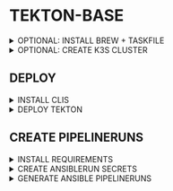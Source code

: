 # TEKTON-BASE

<details><summary>OPTIONAL: INSTALL BREW + TASKFILE</summary>

```bash
# BREW
NONINTERACTIVE=1
/bin/bash -c "$(curl -fsSL https://raw.githubusercontent.com/Homebrew/install/HEAD/install.sh)"

echo >> ${HOME}/.bashrc
echo 'eval "$(/home/linuxbrew/.linuxbrew/bin/brew shellenv)"' >> ${HOME}/.bashrc
eval "$(/home/linuxbrew/.linuxbrew/bin/brew shellenv)"

# TASKFILE + GUM
## on Ubuntu25:
## sudo apt install gcc
brew install go-task/tap/go-task gum 
```

</details>

<details><summary>OPTIONAL: CREATE K3S CLUSTER</summary>

```bash
brew install cilium-cli
export TASK_X_REMOTE_TASKFILES=1
task --taskfile https://raw.githubusercontent.com/stuttgart-things/platform-engineering-showcase/refs/heads/main/taskfiles/k3s.yaml install
task --taskfile https://raw.githubusercontent.com/stuttgart-things/platform-engineering-showcase/refs/heads/main/taskfiles/k3s.yaml cilium:install

# uninstall k3s w/ task --taskfile https://raw.githubusercontent.com/stuttgart-things/platform-engineering-showcase/refs/heads/main/taskfiles/k3s.yaml uninstall
```

</details>

## DEPLOY

<details><summary>INSTALL CLIS</summary>

```bash
brew install helmfile tektoncd-cli
# if not already installed
brew install kubectl k9s
```

</details>

<details><summary>DEPLOY TEKTON</summary>

```bash
# export KUBECONFIG=~/.kube/tekton - EXAMPLE PATH
kubectl apply -k https://github.com/stuttgart-things/helm/cicd/crds/tekton?ref=v1.2.1
helmfile init --force
helmfile apply -f tekton-base.yaml.gotmpl
kubectl create ns tekton-ci
```

</details>

## CREATE PIPELINERUNS

<details><summary>INSTALL REQUIREMENTS</summary>

```bash
brew tap kcl-lang/tap
brew install kcl
brew install go-task/tap/go-task gum
```

</details>

<details><summary>CREATE ANSIBLERUN SECRETS</summary>

## CREATE SSH USER-CREDS AS SECRET

```bash
kubectl apply -f - <<EOF
---
apiVersion: v1
kind: Secret
metadata:
  name: ansible-credentials
  namespace: tekton-ci
type: Opaque
stringData:
  ANSIBLE_USER: ""
  ANSIBLE_PASSWORD: ""
EOF
```

## CREATE VAULT USER-CREDS AS SECRET

secret must exist, values doesnt matter if you're not using vault.

```bash
kubectl apply -f - <<EOF
---
apiVersion: v1
kind: Secret
metadata:
  name: vault
  namespace: tekton-ci
type: Opaque
stringData:
  VAULT_NAMESPACE: root
  VAULT_ROLE_ID: ""
  VAULT_SECRET_ID: ""
  VAULT_ADDR: ""
EOF
```

</details>

<details><summary>GENERATE ANSIBLE PIPELINERUNS</summary>

```bash
task --taskfile ../../taskfiles/tekton-runs.yaml create:ansible:pipelinerun

* inventory group name could be: all
* inventory host name could be: 10.100.136.136 or a fqdn
* storage class could be: openebs-hostpath
* storage class could be: tekton-ci
```

</details>
